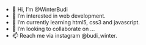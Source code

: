 - 👋 Hi, I’m @WinterBudi
- 👀 I’m interested in web development. 
- 🌱 I’m currently learning html5, css3 and javascript.
- 💞️ I’m looking to collaborate on ...
- 📫 Reach me via instagram @budi_winter.

<!---
WinterBudi/WinterBudi is a ✨ special ✨ repository because its `README.md` (this file) appears on your GitHub profile.
You can click the Preview link to take a look at your changes.
--->
